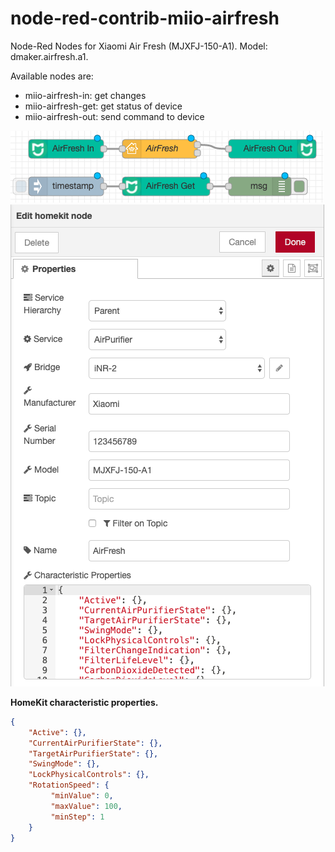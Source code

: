 # node-red-contrib-miio-airfresh

Node-Red Nodes for Xiaomi Air Fresh (MJXFJ-150-A1).
Model: dmaker.airfresh.a1.



Available nodes are:
* miio-airfresh-in: get changes
* miio-airfresh-get: get status of device
* miio-airfresh-out: send command to device



<img src="https://github.com/aleksandrdobrynin/node-red-contrib-miio-airfresh/blob/master/readme/main.png?raw=true">
<img src="https://github.com/aleksandrdobrynin/node-red-contrib-miio-airfresh/blob/master/readme/properties.png?raw=true">



<b>HomeKit characteristic properties.</b>
```json
{
	"Active": {},
	"CurrentAirPurifierState": {},
	"TargetAirPurifierState": {},
	"SwingMode": {},
	"LockPhysicalControls": {},
	"RotationSpeed": {
	     "minValue": 0,
         "maxValue": 100,
         "minStep": 1
	}
}
```
